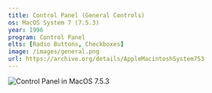 ```yaml
---
title: Control Panel (General Controls)
os: MacOS System 7 (7.5.3)
year: 1996
program: Control Panel
elts: [Radio Buttons, Checkboxes]
image: /images/general.png
url: https://archive.org/details/AppleMacintoshSystem753
---
```


![Control Panel in MacOS 7.5.3](/images/general.png)
